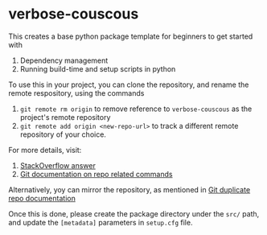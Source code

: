 # verbose-couscous
This creates a base python package template for beginners to get started with
1. Dependency management 
2. Running build-time and setup scripts in python


To use this in your project, you can clone the repository, and rename the remote respository,
using the commands
1. `git remote rm origin` to remove reference to `verbose-couscous` as the project's remote repository
2. `git remote add origin <new-repo-url>` to track a different remote repository of your choice.

For more details, visit:
1. [StackOverflow answer](https://stackoverflow.com/questions/7306603/whats-the-best-way-to-clone-duplicate-a-project-into-a-new-with-git)
2. [Git documentation on repo related commands](https://docs.github.com/en/github/using-git/adding-a-remote)

Alternatively, yoy can mirror the repository, as mentioned in [Git duplicate repo documentation](https://docs.github.com/en/github/creating-cloning-and-archiving-repositories/duplicating-a-repository)

Once this is done, please create the package directory under the `src/` path, and update the `[metadata]` parameters in `setup.cfg` file.